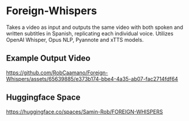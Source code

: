 # Foreign-Whispers

Takes a video as input and outputs the same video with both spoken and written subtitles in Spanish, replicating each individual voice. Utilizes OpenAI Whisper, Opus
NLP, Pyannote and xTTS models.

## Example Output Video

https://github.com/RobCaamano/Foreign-Whispers/assets/65639885/e373b174-bbe4-4a35-ab07-fac2714fdf64

## Huggingface Space
https://huggingface.co/spaces/Samin-Rob/FOREIGN-WHISPERS
